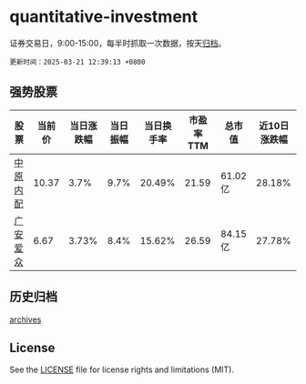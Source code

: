# quantitative-investment

证券交易日，9:00-15:00，每半时抓取一次数据，按天[归档](archives)。

`更新时间：2025-03-21 12:39:13 +0800`

## 强势股票

|股票|当前价|当日涨跌幅|当日振幅|当日换手率|市盈率TTM|总市值|近10日涨跌幅|
|----|----|----|----|----|----|----|----|
|[中原内配](https://xueqiu.com/S/SZ002448)|10.37|3.7%|9.7%|20.49%|21.59|61.02亿|28.18%|
|[广安爱众](https://xueqiu.com/S/SH600979)|6.67|3.73%|8.4%|15.62%|26.59|84.15亿|27.78%|

## 历史归档

[archives](archives)

## License

See the [LICENSE](LICENSE) file for license rights and limitations (MIT).